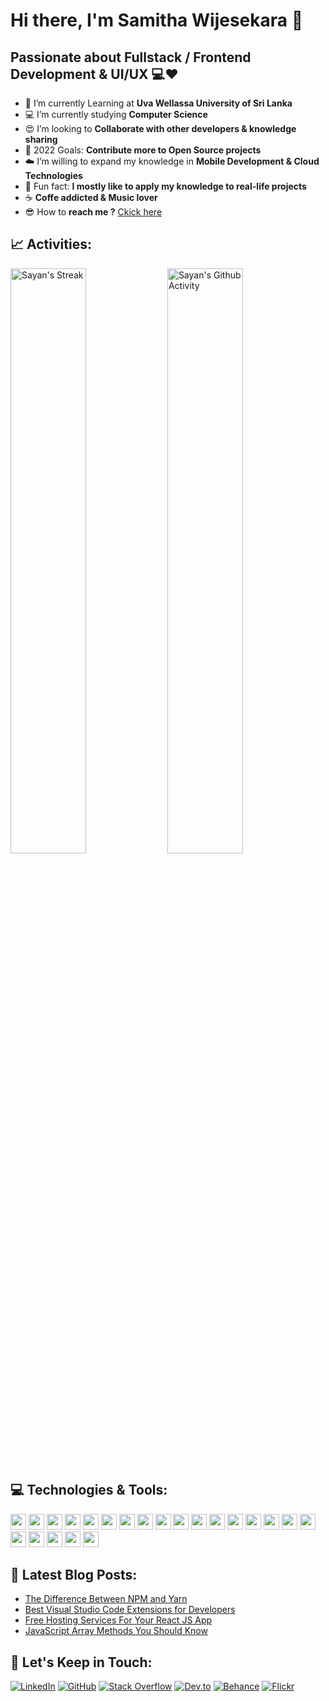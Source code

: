 # Hi there, I'm Samitha Wijesekara 👋 
<!-- <p align="left"><img src="https://komarev.com/ghpvc/?username=samithawijesekara&label=Profile%20views&color=0e75b6&style=flat" alt="samithawijesekara" /><br> -->
  
## Passionate about Fullstack / Frontend Development & UI/UX 💻❤️

<!-- <img src="https://miro.medium.com/max/1360/1*IRGHmiGsa16stedQvIaZfw.gif" width="330" align="right"> -->

- 📘 I’m currently Learning at **Uva Wellassa University of Sri Lanka**
- 💻 I’m currently studying **Computer Science** 
- 😍 I’m looking to **Collaborate with other developers & knowledge sharing**
- 🎯 2022 Goals: **Contribute more to Open Source projects**
- ☁️ I’m willing to expand my knowledge in **Mobile Development & Cloud Technologies**
- 🤹 Fun fact: **I mostly like to apply my knowledge to real-life projects**
- ☕ **Coffe addicted & Music lover** 
- 😎 How to **reach me ?** [Ckick here](https://samithawijesekara.me/)


## 📈 Activities:

<div>
<!--     <img src="https://activity-graph.herokuapp.com/graph?username=samithawijesekara&theme=chartreuse-dark&hide_border=true&area=true" alt="Samitha's Activity Graph" width="100%"> -->
  <img src="https://github-readme-streak-stats.herokuapp.com/?user=samithawijesekara&theme=chartreuse-dark&hide_border=true" alt="Sayan's Streak" width="49%" >
    <img src="https://github-readme-stats.vercel.app/api?username=samithawijesekara&theme=chartreuse-dark&show_icons=true&hide_border=true&count_private=true" alt="Sayan's Github Activity" width="49%">
</div>


## 💻 Technologies & Tools:
<img src="https://img.shields.io/badge/react%20-%2320232a.svg?&style=for-the-badge&logo=react&logoColor=%2361DAFB" height="25"/> <img src="https://img.shields.io/badge/Next-black?style=for-the-badge&logo=next.js&logoColor=white" height="25"/> <img src="https://img.shields.io/badge/javascript-%23F7DF1E.svg?&style=for-the-badge&logo=javascript&logoColor=black" height="25"/> <img src="https://img.shields.io/badge/html5-%23E34F26.svg?style=for-the-badge&logo=html5&logoColor=white" height="25"/> <img src="https://img.shields.io/badge/css3-%231572B6.svg?style=for-the-badge&logo=css3&logoColor=white" height="25"/> <img src="https://img.shields.io/badge/bootstrap-%23563D7C.svg?style=for-the-badge&logo=bootstrap&logoColor=white" height="25"/> <img src="https://img.shields.io/badge/tailwindcss-%2338B2AC.svg?style=for-the-badge&logo=tailwind-css&logoColor=white" height="25"/> <img src="https://img.shields.io/badge/java-%23ED8B00.svg?style=for-the-badge&logo=java&logoColor=white" height="25"/> <img src="https://img.shields.io/badge/node.js-6DA55F?style=for-the-badge&logo=node.js&logoColor=white" height="25"/> <img src="https://img.shields.io/badge/c%23-%234B275F.svg?style=for-the-badge&logo=c-sharp&logoColor=white" height="25"/> <img src="https://img.shields.io/badge/php-%23777BB4.svg?style=for-the-badge&logo=php&logoColor=white" height="25"/> <img src="https://img.shields.io/badge/MongoDB-%234ea94b.svg?style=for-the-badge&logo=mongodb&logoColor=white" height="25"/> <img src="https://img.shields.io/badge/mysql-%2300f.svg?style=for-the-badge&logo=mysql&logoColor=white" height="25"/> <img src="https://img.shields.io/badge/typescript-%23007ACC.svg?style=for-the-badge&logo=typescript&logoColor=white" height="25"/> <img src="https://img.shields.io/badge/redux-%23593d88.svg?style=for-the-badge&logo=redux&logoColor=white" height="25"/> <img src="https://img.shields.io/badge/Flutter-%23007ACC.svg?style=for-the-badge&logo=flutter&logoColor=white" height="25"/> <img src="https://img.shields.io/badge/git-%23F05033.svg?style=for-the-badge&logo=git&logoColor=white" height="25"/> <img src="https://img.shields.io/badge/figma-%23F24E1E.svg?style=for-the-badge&logo=figma&logoColor=white" height="25"/> <img src="https://img.shields.io/badge/jira-%230A0FFF.svg?style=for-the-badge&logo=jira&logoColor=white" height="25"/> <img src="https://img.shields.io/badge/Trello-%23026AA7.svg?style=for-the-badge&logo=Trello&logoColor=white" height="25"/> <img src="https://img.shields.io/badge/AWS-%23FF9900.svg?style=for-the-badge&logo=amazon-aws&logoColor=white" height="25"/> <img src="https://img.shields.io/badge/Docker-%23007ACC.svg?style=for-the-badge&logo=docker&logoColor=white" height="25"/>

## 📕 Latest Blog Posts:
- [The Difference Between NPM and Yarn](https://dev.to/samithawijesekara/the-difference-between-npm-and-yarn-2j3p)
- [Best Visual Studio Code Extensions for Developers](https://dev.to/samithawijesekara/best-visual-studio-code-extensions-for-developers-1o42)
- [Free Hosting Services For Your React JS App](https://dev.to/samithawijesekara/free-hosting-services-for-your-react-js-app-2j2m)
- [JavaScript Array Methods You Should Know](https://dev.to/samithawijesekara/javascript-array-methods-you-should-know-3c2h)

## 🎯 Let's Keep in Touch:
[![LinkedIn](https://img.shields.io/badge/linkedin-%230077B5.svg?&style=for-the-badge&logo=linkedin&logoColor=white)](https://www.linkedin.com/in/samithawijesekara/)
[![GitHub](https://img.shields.io/badge/github-%23121011.svg?style=for-the-badge&logo=github&logoColor=white)](https://github.com/samithawijesekara)
[![Stack Overflow](https://img.shields.io/badge/-Stackoverflow-FE7A16?style=for-the-badge&logo=stack-overflow&logoColor=white)](https://stackoverflow.com/users/14842053/samitha-wijesekara)
[![Dev.to](https://img.shields.io/badge/dev.to-0A0A0A?style=for-the-badge&logo=dev.to&logoColor=white)](https://dev.to/samithawijesekara)
[![Behance](https://img.shields.io/badge/Behance-1769ff?style=for-the-badge&logo=behance&logoColor=white)](https://www.behance.net/samithawijesekara)
[![Flickr](https://img.shields.io/badge/-Flickr-FF4785?style=for-the-badge&logo=flickr&logoColor=white)](https://www.flickr.com/photos/samithawijesekara/)


<!-- Badges Markdown - https://github.com/Ileriayo/markdown-badges -->
